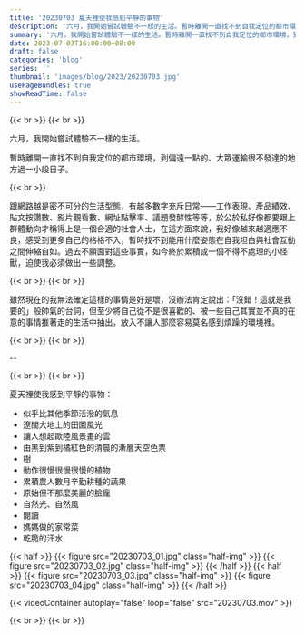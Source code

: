 ```yaml
---
title: '20230703 夏天裡使我感到平靜的事物'
description: '六月，我開始嘗試體驗不一樣的生活。暫時離開一直找不到自我定位的都市環境，到偏遠一點的、大眾運輸很不發達的地方過一小段日子。'
summary: '六月，我開始嘗試體驗不一樣的生活。暫時離開一直找不到自我定位的都市環境，到偏遠一點的、大眾運輸很不發達的地方過一小段日子。'
date: 2023-07-03T16:00:00+08:00
draft: false
categories: 'blog'
series: ''
thumbnail: 'images/blog/2023/20230703.jpg'
usePageBundles: true
showReadTime: false
---
```


{{< br >}}
{{< br >}}

六月，我開始嘗試體驗不一樣的生活。

暫時離開一直找不到自我定位的都市環境，到偏遠一點的、大眾運輸很不發達的地方過一小段日子。

{{< br >}}

跟網路越是密不可分的生活型態，有越多數字充斥日常——工作表現、產品績效、貼文按讚數、影片觀看數、網址點擊率、議題發酵性等等，於公於私好像都要跟上群體動向才稱得上是一個合適的社會人士，在這方面來說，我好像越來越適應不良，感受到更多自己的格格不入，暫時找不到能用什麼姿態在自我坦白與社會互動之間伸縮自如。過去不願面對這些事實，如今終於累積成一個不得不處理的小怪獸，迫使我必須做出一些調整。

{{< br >}}
{{< br >}}

雖然現在的我無法確定這樣的事情是好是壞，沒辦法肯定說出：「沒錯！這就是我要的」般帥氣的台詞，但至少將自己從不是很喜歡的、被一些自己其實並不真的在意的事情推著走的生活中抽出，放入不讓人那麼容易莫名感到煩躁的環境裡。

{{< br >}}
{{< br >}}

--

{{< br >}}
{{< br >}}

夏天裡使我感到平靜的事物：

- 似乎比其他季節活潑的氣息
- 遼闊大地上的田園風光
- 讓人想起歐陸風景畫的雲
- 由黑到紫到橘紅色的清晨的漸層天空色票
- 樹
- 動作很慢很慢很慢的植物
- 累積農人數月辛勤耕種的蔬果
- 原始但不那麼美麗的臉龐
- 自然光、自然風
- 閱讀
- 媽媽做的家常菜
- 乾脆的汗水

{{< half >}}
{{< figure src="20230703_01.jpg" class="half-img" >}}
{{< figure src="20230703_02.jpg" class="half-img" >}}
{{< /half >}}
{{< half >}}
{{< figure src="20230703_03.jpg" class="half-img" >}}
{{< figure src="20230703_04.jpg" class="half-img" >}}
{{< /half >}}

{{< videoContainer autoplay="false" loop="false"  src="20230703.mov" >}}

{{< br >}}
{{< br >}}
